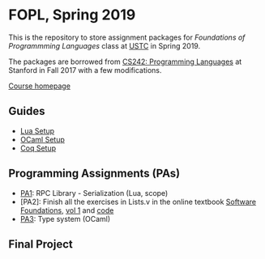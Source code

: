 # FOPL, Spring 2019

This is the repository to store assignment packages for <i>Foundations of Programmming Languages</i> class at [USTC](http://www.ustc.edu.cn) in Spring 2019.

The packages are borrowed from [CS242: Programming Languages](http://cs242.stanford.edu/) at Stanford in Fall 2017 with a few modifications.

[Course homepage](http://staff.ustc.edu.cn/~yuzhang/fopl/)
## Guides
- [Lua Setup](https://github.com/ustc-fopl/2018s/blob/master/lua-setup.md)
- [OCaml Setup](https://github.com/ustc-fopl/2018s/blob/master/ocaml-setup.md)
- [Coq Setup](coq-setup.md)
## Programming Assignments (PAs)
- [PA1](https://github.com/ustc-fopl/2018s/blob/master/assign1/README.md): RPC Library - Serialization (Lua, scope)
- [PA2]: Finish all the exercises in Lists.v in the online textbook [Software Foundations](https://softwarefoundations.cis.upenn.edu), [vol 1](https://softwarefoundations.cis.upenn.edu/lf-current/toc.html) and [code](https://softwarefoundations.cis.upenn.edu/lf-current/lf.tgz) 
- [PA3](assign3/README.md): Type system (OCaml)
## Final Project



